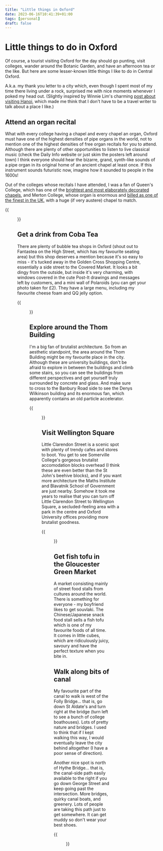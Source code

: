 ```yaml
---
title: "Little things in Oxford"
date: 2023-06-16T10:41:39+01:00
tags: [personal]
draft: false
---
```


# Little things to do in Oxford

Of course, a tourist visiting Oxford for the day should go punting, visit colleges, wander around the Botanic Garden, and have an afternoon tea or the like. But here are some lesser-known little things I like to do in Central Oxford.

A.k.a. my thank you letter to a city which, even though I spent most of my time there living under a rock, surprised me with nice moments whenever I poked my head out. (Slightly inspired by Winnie Lim's charming [post about visiting Hanoi](https://winnielim.org/journal/my-favourite-things-in-hanoi/), which made me think that I don't have to be a travel writer to talk about a place I like.)

## Attend an organ recital

What with every college having a chapel and every chapel an organ, Oxford must have one of the highest densities of pipe organs in the world, not to mention one of the highest densities of free organ recitals for you to attend. Although there are plenty of other opportunities to listen to live classical music (check the Daily Info website or just skim the posters left around town) I think everyone should hear the bizarre, grand, synth-like sounds of a pipe organ in its original home of an ancient chapel at least once. If this instrument sounds futuristic now, imagine how it sounded to people in the 1600s!

Out of the colleges whose recitals I have attended, I was a fan of Queen's College, which has one of the [brightest and most elaborately decorated chapels](https://theoxfordmagazine.com/venue/chapel-of-the-queens-college-oxford/), and Merton College, whose organ is enormous and [billed as one of the finest in the UK](https://www.merton.ox.ac.uk/dobson-organ), with a huge (if very austere) chapel to match.

{{<figure src="queens.jpg" caption="My grainy photo of the Queen's College chapel.">}}


## Get a drink from Coba Tea

There are plenty of bubble tea shops in Oxford (shout out to Fantastea on the High Street, which has my favourite seating area) but this shop deserves a mention because it's so easy to miss - it's tucked away in the Golden Cross Shopping Centre, essentially a side street to the Covered Market. It looks a bit dingy from the outside, but inside it's very charming, with windows covered in the cute Post-It drawings and messages left by customers, and a mini wall of Polaroids (you can get your photo taken for £2). They have a large menu, including my favourite cheese foam and QQ jelly option.

{{<figure src="coba.jpg">}}

## Explore around the Thom Building

I'm a big fan of brutalist architecture. So from an aesthetic standpoint, the area around the Thom Building might be my favourite place in the city. Although these are university buildings, don't be afraid to explore in between the buildings and climb some stairs, so you can see the buildings from different perspectives and get yourself truly surrounded by concrete and glass. And make sure to cross to the Banbury Road side to see the Denys Wilkinson building and its enormous fan, which apparently contains an old particle accelerator.

{{<figure src="nearthombld.jpg" caption="Exploring a place with lots of different levels is fun.">}}

## Visit Wellington Square

Little Clarendon Street is a scenic spot with plenty of trendy cafes and stores to boot. You get to see Somerville College's gorgeous brutalist accomodation blocks overhead (I think these are even better than the St John's beehive blocks), and if you want more architecture the Maths Institute and Blavatnik School of Government are just nearby. Somehow it took me years to realise that you can turn off Little Clarendon Street to Wellington Square, a secluded-feeling area with a park in the centre and Oxford University offices providing more brutalist goodness.


{{<figure src="somerville.jpg" caption="Somerville accomodation blocks. This was taken from inside the college, it's definitely one worth visiting if you're nearby. ...Yeah, I forgot to take photos of Wellington Square itself.">}}

## Get fish tofu in the Gloucester Green Market

A market consisting mainly of street food stalls from cultures around the world. There is something for everyone - my boyfriend likes to get souvlaki. The Chinese/Japanese snack food stall sells a fish tofu which is one of my favourite foods of all time. It comes in little cubes, which are ridiculously juicy, savoury and have the perfect texture when you bite in.

## Walk along bits of canal

My favourite part of the canal to walk is west of the Folly Bridge... that is, go down St Aldate's and turn right at the bridge (turn left to see a bunch of college boathouses). Lots of pretty nature and bridges. I used to think that if I kept walking this way, I would eventually leave the city behind altogether (I have a poor sense of direction).

Another nice spot is north of Hythe Bridge... that is, the canal-side path easily available to the right if you go down George Street and keep going past the intersection. More bridges, quirky canal boats, and greenery. Lots of people are taking this path just to get somewhere. It can get muddy so don't wear your best shoes.

{{<figure src="canalbridge.jpg" caption="That's it! My favourite bridge! (Near St Aldates)">}}
